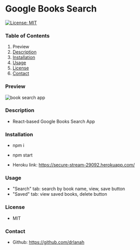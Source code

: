# Google Books Search

[![License: MIT](https://img.shields.io/badge/License-MIT-yellow.svg)](https://opensource.org/licenses/MIT)

### Table of Contents

1. Preview
2. [Description](#description)
3. [Installation](#installation)
4. [Usage](#usage)
5. [License](#license)
6. [Contact](#contact)

### Preview

![book search app](/assets/books.gif)

### Description

- React-based Google Books Search App

### Installation

- npm i
- npm start

- Heroku link: https://secure-stream-29092.herokuapp.com/

### Usage

- "Search" tab: search by book name, view, save button
- "Saved" tab: view saved books, delete button

### License

- MIT

### Contact

- Github: https://github.com/drlanah
